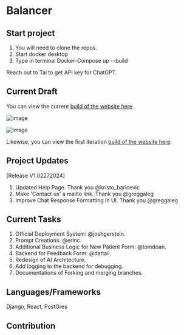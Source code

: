 # Balancer

## Start project

1) You will need to clone the repos.
2) Start docker desktop
3) Type in terminal Docker-Compose up --build

Reach out to Tai to get API key for ChatGPT.

## Current Draft

You can view the current [build of the website here](https://balancertestsite.com).

![image](https://github.com/CodeForPhilly/balancer-main/assets/26842253/fb9691ff-6f49-4b62-903e-971c19fa1c3e)

![image](https://github.com/CodeForPhilly/balancer-main/assets/26842253/92c5d6e3-2aaf-4d28-9095-0ea22fa87791)

Likewise, you can view the first iteration [build of the website here](https://64861cae18fa9449694ad5ef--deft-tapioca-dd7777.netlify.app/).

## Project Updates
[Release V1.02272024]

1) Updated Help Page. Thank you @kristo_baricevic
2) Make 'Contact us' a mailto link. Thank you @greggaleg
3) Improve Chat Response Formatting in UI. Thank you @greggaleg


## Current Tasks

1) Official Deployment System:  @joshgerstein.
2) Prompt Creations:  @erinc.
3) Additional Business Logic for New Patient Form: @tomdoan.
4) Backend for Feedback Form: @dattali.
5) Redesign of AI Architecture.
6) Add logging to the backend for debugging.
7) Documentations of Forking and merging branches.

## Languages/Frameworks

Django, React, PostGres

## Contribution





